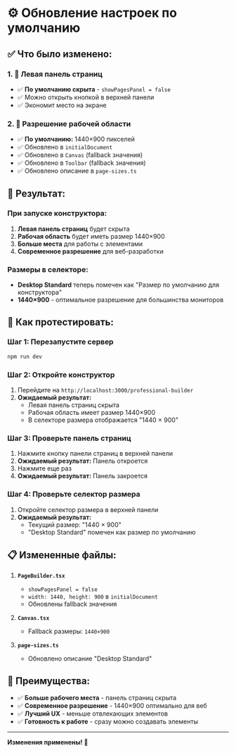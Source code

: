 # ⚙️ Обновление настроек по умолчанию

## ✅ Что было изменено:

### 1. **📄 Левая панель страниц**
- ✅ **По умолчанию скрыта** - `showPagesPanel = false`
- ✅ Можно открыть кнопкой в верхней панели
- ✅ Экономит место на экране

### 2. **📐 Разрешение рабочей области**
- ✅ **По умолчанию:** 1440×900 пикселей
- ✅ Обновлено в `initialDocument`
- ✅ Обновлено в `Canvas` (fallback значения)
- ✅ Обновлено в `Toolbar` (fallback значения)
- ✅ Обновлено описание в `page-sizes.ts`

## 🎯 Результат:

### **При запуске конструктора:**
1. **Левая панель страниц** будет скрыта
2. **Рабочая область** будет иметь размер 1440×900
3. **Больше места** для работы с элементами
4. **Современное разрешение** для веб-разработки

### **Размеры в селекторе:**
- **Desktop Standard** теперь помечен как "Размер по умолчанию для конструктора"
- **1440×900** - оптимальное разрешение для большинства мониторов

## 🧪 Как протестировать:

### **Шаг 1: Перезапустите сервер**
```bash
npm run dev
```

### **Шаг 2: Откройте конструктор**
1. Перейдите на `http://localhost:3000/professional-builder`
2. **Ожидаемый результат:**
   - Левая панель страниц скрыта
   - Рабочая область имеет размер 1440×900
   - В селекторе размера отображается "1440 × 900"

### **Шаг 3: Проверьте панель страниц**
1. Нажмите кнопку панели страниц в верхней панели
2. **Ожидаемый результат:** Панель откроется
3. Нажмите еще раз
4. **Ожидаемый результат:** Панель закроется

### **Шаг 4: Проверьте селектор размера**
1. Откройте селектор размера в верхней панели
2. **Ожидаемый результат:** 
   - Текущий размер: "1440 × 900"
   - "Desktop Standard" помечен как размер по умолчанию

## 📋 Измененные файлы:

1. **`PageBuilder.tsx`**
   - `showPagesPanel = false`
   - `width: 1440, height: 900` в `initialDocument`
   - Обновлены fallback значения

2. **`Canvas.tsx`**
   - Fallback размеры: `1440×900`

3. **`page-sizes.ts`**
   - Обновлено описание "Desktop Standard"

## 🎯 Преимущества:

- ✅ **Больше рабочего места** - панель страниц скрыта
- ✅ **Современное разрешение** - 1440×900 оптимально для веб
- ✅ **Лучший UX** - меньше отвлекающих элементов
- ✅ **Готовность к работе** - сразу можно создавать элементы

---

**Изменения применены! 🚀**

